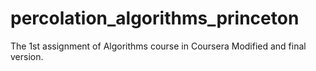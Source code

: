 # percolation_algorithms_princeton
The 1st assignment of Algorithms course in Coursera
Modified and final version.

